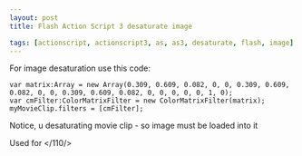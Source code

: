```yaml
---
layout: post
title: Flash Action Script 3 desaturate image

tags: [actionscript, actionscript3, as, as3, desaturate, flash, image]
---
```


For image desaturation use this code:

```
var matrix:Array = new Array(0.309, 0.609, 0.082, 0, 0, 0.309, 0.609, 0.082, 0, 0, 0.309, 0.609, 0.082, 0, 0, 0, 0, 0, 1, 0);
var cmFilter:ColorMatrixFilter = new ColorMatrixFilter(matrix);
myMovieClip.filters = [cmFilter];
```

Notice, u desaturating movie clip - so image must be loaded into it

Used for </110/>
